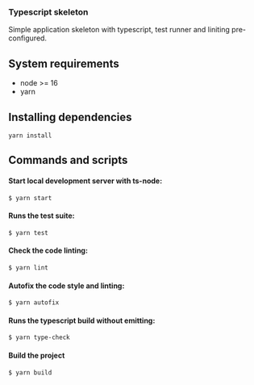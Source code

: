 ### Typescript skeleton

Simple application skeleton with typescript, test runner and liniting pre-configured.

## System requirements

- node >= 16
- yarn

## Installing dependencies

`yarn install`

## Commands and scripts

#### Start local development server with ts-node:

`$ yarn start`

#### Runs the test suite:

`$ yarn test`

#### Check the code linting:

`$ yarn lint`

#### Autofix the code style and linting:

`$ yarn autofix`

#### Runs the typescript build without emitting:

`$ yarn type-check`

#### Build the project

`$ yarn build`
